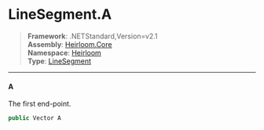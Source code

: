 # LineSegment.A

> **Framework**: .NETStandard,Version=v2.1  
> **Assembly**: [Heirloom.Core][0]  
> **Namespace**: [Heirloom][0]  
> **Type**: [LineSegment][1]  

--------------------------------------------------------------------------------

#### A

The first end-point.

```cs
public Vector A
```

[0]: ../Heirloom.Core.md
[1]: Heirloom.LineSegment.md
